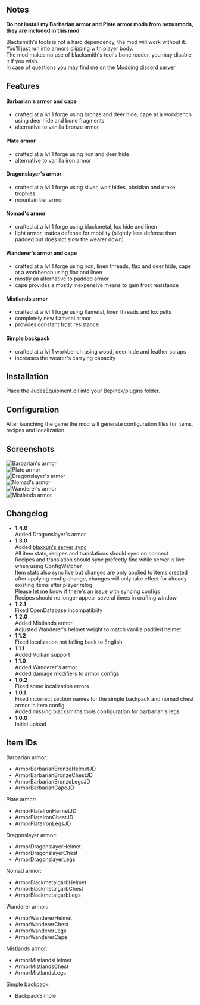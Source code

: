 ## Notes
**Do not install my Barbarian armor and Plate armor mods from nexusmods, they are included in this mod**  

Blacksmith's tools is not a hard dependency, the mod will work without it. You'll just run into armors clipping with player body.  
The mod makes no use of blacksmith's tool's bone reoder, you may disable it if you wish.  
In case of questions you may find me on the [Modding discord server](https://discord.gg/MXqWrn532w)

## Features

#### Barbarian's armor and cape
- crafted at a lvl 1 forge using bronze and deer hide, cape at a workbench using deer hide and bone fragments
- alternative to vanilla bronze armor

#### Plate armor
- crafted at a lvl 1 forge using iron and deer hide
- alternative to vanilla iron armor

#### Dragonslayer's armor
- crafted at a lvl 1 forge using silver, wolf hides, obsidian and drake trophies
- mountain tier armor

#### Nomad's armor
- crafted at a lvl 1 forge using blackmetal, lox hide and linen
- light armor, trades defense for mobility (slightly less defense than padded but does not slow the wearer down)

#### Wanderer's armor and cape
- crafted at a lvl 1 forge using iron, linen threads, flax and deer hide, cape at a workbench using flax and linen  
- mostly an alternative to padded armor
- cape provides a mostly inexpensive means to gain frost resistance

#### Mistlands armor
- crafted at a lvl 1 forge using flametal, linen threads and lox pelts  
- completely new flametal armor  
- provides constant frost resistance  

#### Simple backpack
- crafted at a lvl 1 workbench using wood, deer hide and leather scraps
- increases the wearer's carrying capacity

## Installation
Place the JudesEquipment.dll into your Bepinex/plugins folder.

## Configuration
After launching the game the mod will generate configuration files for items, recipes and localization

## Screenshots  

![Barbarian's armor](https://cdn.discordapp.com/attachments/889777555194912798/901127852618035341/barbv2.png)  
![Plate armor](https://cdn.discordapp.com/attachments/889777555194912798/901127892140978266/platev2.png)  
![Dragonslayer's armor](https://cdn.discordapp.com/attachments/889777555194912798/901127826428796938/dragonslayer.png)  
![Nomad's armor](https://cdn.discordapp.com/attachments/889777555194912798/901127888592584734/nomadgarb.png)  
![Wanderer's armor](https://cdn.discordapp.com/attachments/889777555194912798/901127896784048189/wanderer.png)  
![Mistlands armor](https://cdn.discordapp.com/attachments/830502805869559848/892789090154606682/20210929153749_1.jpg)  

## Changelog  
- **1.4.0**  
Added Dragonslayer's armor  
- **1.3.0**  
Added [blaxxun's server sync](https://github.com/blaxxun-boop/ServerSync)  
All item stats, recipes and translations should sync on connect  
Recipes and translation should sync prefectly fine while server is live when using ConfigWatcher  
Item stats also sync live but changes are only applied to items created after applying config change, changes will only take effect for already existing items after player relog  
Please let me know if there's an issue with syncing configs  
Recipes should no longer appear several times in crafting window   
- **1.2.1**  
Fixed OpenDatabase incompatibiity  
- **1.2.0**  
Added Mistlands armor  
Adjusted Wanderer's helmet weight to match vanilla padded helmet  
- **1.1.2**  
Fixed localization not falling back to English    
- **1.1.1**  
Added Vulkan support  
- **1.1.0**  
Added Wanderer's armor  
Added damage modifiers to armor configs  
- **1.0.2**  
Fixed some localization errors  
- **1.0.1**  
Fixed incorrect section names for the simple backpack and nomad chest armor in item config  
Added missing blacksmiths tools configuration for barbarian's legs  
- **1.0.0**  
Initial upload  

## Item IDs  

Barbarian armor:  
- ArmorBarbarianBronzeHelmetJD  
- ArmorBarbarianBronzeChestJD  
- ArmorBarbarianBronzeLegsJD  
- ArmorBarbarianCapeJD  
  
Plate armor:  
- ArmorPlateIronHelmetJD  
- ArmorPlateIronChestJD  
- ArmorPlateIronLegsJD  

Dragonslayer armor:  
- ArmorDragonslayerHelmet  
- ArmorDragonslayerChest  
- ArmorDragonslayerLegs  

Nomad armor:
- ArmorBlackmetalgarbHelmet  
- ArmorBlackmetalgarbChest  
- ArmorBlackmetalgarbLegs  

Wanderer armor:
- ArmorWandererHelmet
- ArmorWandererChest
- ArmorWandererLegs
- ArmorWandererCape

Mistlands armor:
- ArmorMistlandsHelmet
- ArmorMistlandsChest
- ArmorMistlandsLegs  

Simple backpack:
- BackpackSimple  